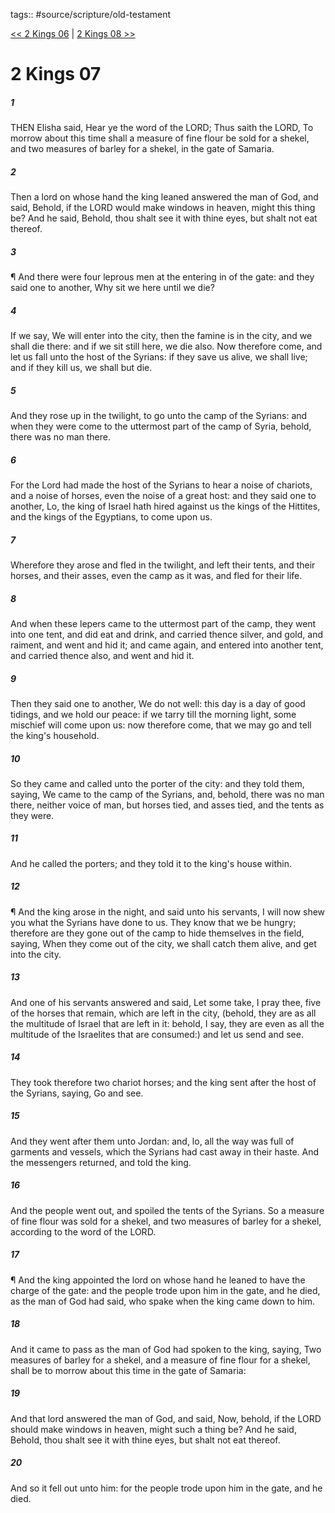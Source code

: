 tags:: #source/scripture/old-testament

[<< 2 Kings 06](/old-testament/12_2_Kings/2_Kings_06.md) | [2 Kings 08 >>](/old-testament/12_2_Kings/2_Kings_08.md)

# 2 Kings 07

##### 1

THEN Elisha said, Hear ye the word of the LORD; Thus saith the LORD, To morrow about this time shall a measure of fine flour be sold for a shekel, and two measures of barley for a shekel, in the gate of Samaria.

##### 2

Then a lord on whose hand the king leaned answered the man of God, and said, Behold, if the LORD would make windows in heaven, might this thing be? And he said, Behold, thou shalt see it with thine eyes, but shalt not eat thereof.

##### 3

¶ And there were four leprous men at the entering in of the gate: and they said one to another, Why sit we here until we die?

##### 4

If we say, We will enter into the city, then the famine is in the city, and we shall die there: and if we sit still here, we die also. Now therefore come, and let us fall unto the host of the Syrians: if they save us alive, we shall live; and if they kill us, we shall but die.

##### 5

And they rose up in the twilight, to go unto the camp of the Syrians: and when they were come to the uttermost part of the camp of Syria, behold, there was no man there.

##### 6

For the Lord had made the host of the Syrians to hear a noise of chariots, and a noise of horses, even the noise of a great host: and they said one to another, Lo, the king of Israel hath hired against us the kings of the Hittites, and the kings of the Egyptians, to come upon us.

##### 7

Wherefore they arose and fled in the twilight, and left their tents, and their horses, and their asses, even the camp as it was, and fled for their life.

##### 8

And when these lepers came to the uttermost part of the camp, they went into one tent, and did eat and drink, and carried thence silver, and gold, and raiment, and went and hid it; and came again, and entered into another tent, and carried thence also, and went and hid it.

##### 9

Then they said one to another, We do not well: this day is a day of good tidings, and we hold our peace: if we tarry till the morning light, some mischief will come upon us: now therefore come, that we may go and tell the king's household.

##### 10

So they came and called unto the porter of the city: and they told them, saying, We came to the camp of the Syrians, and, behold, there was no man there, neither voice of man, but horses tied, and asses tied, and the tents as they were.

##### 11

And he called the porters; and they told it to the king's house within.

##### 12

¶ And the king arose in the night, and said unto his servants, I will now shew you what the Syrians have done to us. They know that we be hungry; therefore are they gone out of the camp to hide themselves in the field, saying, When they come out of the city, we shall catch them alive, and get into the city.

##### 13

And one of his servants answered and said, Let some take, I pray thee, five of the horses that remain, which are left in the city, (behold, they are as all the multitude of Israel that are left in it: behold, I say, they are even as all the multitude of the Israelites that are consumed:) and let us send and see.

##### 14

They took therefore two chariot horses; and the king sent after the host of the Syrians, saying, Go and see.

##### 15

And they went after them unto Jordan: and, lo, all the way was full of garments and vessels, which the Syrians had cast away in their haste. And the messengers returned, and told the king.

##### 16

And the people went out, and spoiled the tents of the Syrians. So a measure of fine flour was sold for a shekel, and two measures of barley for a shekel, according to the word of the LORD.

##### 17

¶ And the king appointed the lord on whose hand he leaned to have the charge of the gate: and the people trode upon him in the gate, and he died, as the man of God had said, who spake when the king came down to him.

##### 18

And it came to pass as the man of God had spoken to the king, saying, Two measures of barley for a shekel, and a measure of fine flour for a shekel, shall be to morrow about this time in the gate of Samaria:

##### 19

And that lord answered the man of God, and said, Now, behold, if the LORD should make windows in heaven, might such a thing be? And he said, Behold, thou shalt see it with thine eyes, but shalt not eat thereof.

##### 20

And so it fell out unto him: for the people trode upon him in the gate, and he died.
